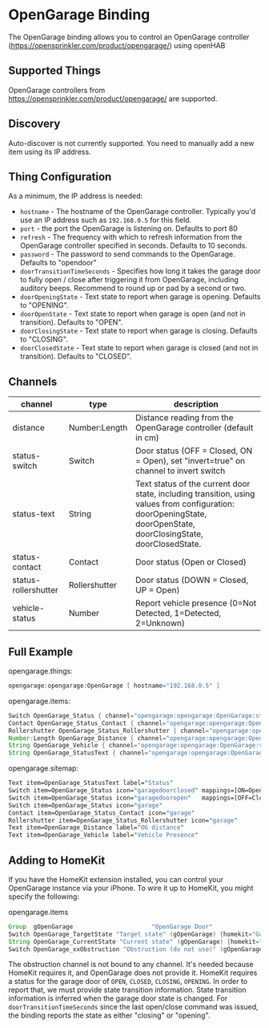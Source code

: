 # OpenGarage Binding

The OpenGarage binding allows you to control an OpenGarage controller (<https://opensprinkler.com/product/opengarage/>) using openHAB

## Supported Things

OpenGarage controllers from <https://opensprinkler.com/product/opengarage/> are supported.

## Discovery

Auto-discover is not currently supported.
You need to manually add a new item using its IP address.

## Thing Configuration

As a minimum, the IP address is needed:

- `hostname` - The hostname of the OpenGarage controller. Typically you'd use an IP address such as `192.168.0.5` for this field.
- `port` - the port the OpenGarage is listening on. Defaults to port 80
- `refresh` - The frequency with which to refresh information from the OpenGarage controller specified in seconds. Defaults to 10 seconds.
- `password` - The password to send commands to the OpenGarage. Defaults to "opendoor"
- `doorTransitionTimeSeconds` - Specifies how long it takes the garage door
to fully open / close after triggering it from OpenGarage, including auditory
beeps. Recommend to round up or pad by a second or two.
- `doorOpeningState` - Text state to report when garage is opening. Defaults to "OPENING".
- `doorOpenState` - Text state to report when garage is open (and not in transition). Defaults to "OPEN".
- `doorClosingState` - Text state to report when garage is closing. Defaults to "CLOSING".
- `doorClosedState` - Text state to report when garage is closed (and not in transition). Defaults to "CLOSED".

## Channels

| channel              | type          | description                                                                           |
|----------------------|---------------|---------------------------------------------------------------------------------------|
| distance             | Number:Length | Distance reading from the OpenGarage controller (default in cm)                       |
| status-switch        | Switch        | Door status (OFF = Closed, ON = Open), set "invert=true" on channel to invert switch  |
| status-text          | String        | Text status of the current door state, including transition, using values from configuration: doorOpeningState, doorOpenState, doorClosingState, doorClosedState.                          |
| status-contact       | Contact       | Door status (Open or Closed)                                                          |
| status-rollershutter | Rollershutter | Door status (DOWN = Closed, UP = Open)                                                |
| vehicle-status       | Number        | Report vehicle presence (0=Not Detected, 1=Detected, 2=Unknown)                       |

## Full Example

opengarage.things:

```java
opengarage:opengarage:OpenGarage [ hostname="192.168.0.5" ]
```

opengarage.items:

```java
Switch OpenGarage_Status { channel="opengarage:opengarage:OpenGarage:status" }
Contact OpenGarage_Status_Contact { channel="opengarage:opengarage:OpenGarage:status-contact" }
Rollershutter OpenGarage_Status_Rollershutter { channel="opengarage:opengarage:OpenGarage:status-rollershutter" }
Number:Length OpenGarage_Distance { channel="opengarage:opengarage:OpenGarage:setpoint" }
String OpenGarage_Vehicle { channel="opengarage:opengarage:OpenGarage:vehicle" }
String OpenGarage_StatusText { channel="opengarage:opengarage:OpenGarage:status-text" }
```

opengarage.sitemap:

```perl
Text item=OpenGarage_StatusText label="Status"
Switch item=OpenGarage_Status icon="garagedoorclosed" mappings=[ON=Open]  visibility=[OpenGarage_Status == OFF]
Switch item=OpenGarage_Status icon="garagedooropen"   mappings=[OFF=Close] visibility=[OpenGarage_Status == ON]
Switch item=OpenGarage_Status icon="garage"
Contact item=OpenGarage_Status_Contact icon="garage"
Rollershutter item=OpenGarage_Status_Rollershutter icon="garage"
Text item=OpenGarage_Distance label="OG distance"
Text item=OpenGarage_Vehicle label="Vehicle Presence"

```

## Adding to HomeKit

If you have the HomeKit extension installed, you can control your OpenGarage instance via your iPhone.
To wire it up to HomeKit, you might specify the following:

opengarage.items

```java
Group  gOpenGarage                      "OpenGarage Door"                                              {homekit="GarageDoorOpener"}
Switch OpenGarage_TargetState "Target state" (gOpenGarage) {homekit="GarageDoorOpener.TargetDoorState", channel="opengarage:opengarage:deadbeef:status-switch"}
String OpenGarage_CurrentState "Current state" (gOpenGarage) {homekit="GarageDoorOpener.CurrentDoorState", channel="opengarage:opengarage:deadbeef:status-text"}
Switch OpenGarage_xxObstruction "Obstruction (do not use)" (gOpenGarage) {homekit="GarageDoorOpener.ObstructionStatus"}
```

The obstruction channel is not bound to any channel.
It's needed because HomeKit requires it, and OpenGarage does not provide it.
HomeKit requires a status for the garage door of `OPEN`, `CLOSED`, `CLOSING`, `OPENING`.
In order to report that, we must provide state transition information.
State transition information is inferred when the garage door state is changed.
For `doorTransitionTimeSeconds` since the last open/close command was issued, the binding reports the state as either "closing" or "opening".
